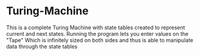 # Turing-Machine
This is a complete Turing Machine with state tables created to represent current and next states. Running the program 
lets you enter values on the "Tape" Which is infinitely sized on both sides and thus is able to manipulate data through 
the state tables

